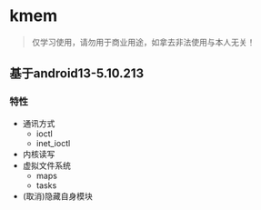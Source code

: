 # kmem
> 仅学习使用，请勿用于商业用途，如拿去非法使用与本人无关！

## 基于android13-5.10.213

### 特性
- 通讯方式
    - ioctl
    - inet_ioctl
- 内核读写
- 虚拟文件系统
    - maps
    - tasks
- (取消)隐藏自身模块

